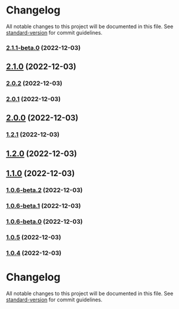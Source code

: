 # Changelog

All notable changes to this project will be documented in this file. See [standard-version](https://github.com/conventional-changelog/standard-version) for commit guidelines.

### [2.1.1-beta.0](https://github.com/Siumauricio/rippleui/compare/v2.1.0...v2.1.1-beta.0) (2022-12-03)

## [2.1.0](https://github.com/Siumauricio/rippleui/compare/v2.0.2...v2.1.0) (2022-12-03)

### [2.0.2](https://github.com/Siumauricio/rippleui/compare/v2.0.1...v2.0.2) (2022-12-03)

### [2.0.1](https://github.com/Siumauricio/rippleui/compare/v2.0.0...v2.0.1) (2022-12-03)

## [2.0.0](https://github.com/Siumauricio/rippleui/compare/v1.2.1...v2.0.0) (2022-12-03)

### [1.2.1](https://github.com/Siumauricio/rippleui/compare/v1.2.0...v1.2.1) (2022-12-03)

## [1.2.0](https://github.com/Siumauricio/rippleui/compare/v1.0.6-beta.2...v1.2.0) (2022-12-03)

## [1.1.0](https://github.com/Siumauricio/rippleui/compare/v1.0.6-beta.2...v1.1.0) (2022-12-03)

### [1.0.6-beta.2](https://github.com/Siumauricio/rippleui/compare/v1.0.6-beta.1...v1.0.6-beta.2) (2022-12-03)

### [1.0.6-beta.1](https://github.com/Siumauricio/rippleui/compare/v1.0.6-beta.0...v1.0.6-beta.1) (2022-12-03)

### [1.0.6-beta.0](https://github.com/Siumauricio/rippleui/compare/v1.0.5...v1.0.6-beta.0) (2022-12-03)

### [1.0.5](https://github.com/Siumauricio/rippleui/compare/v1.0.4...v1.0.5) (2022-12-03)

### [1.0.4](https://github.com/Siumauricio/rippleui/compare/v1.0.4-beta.0...v1.0.4) (2022-12-03)

# Changelog

All notable changes to this project will be documented in this file. See [standard-version](https://github.com/conventional-changelog/standard-version) for commit guidelines.

